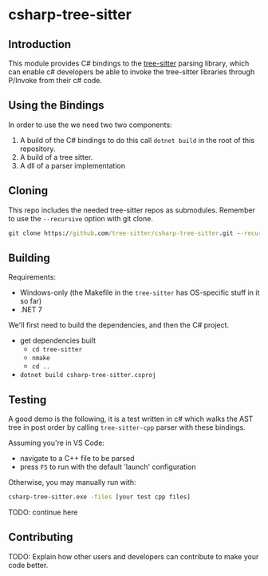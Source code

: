 # csharp-tree-sitter

## Introduction
This module provides C# bindings to the
[tree-sitter](https://github.com/tree-sitter/tree-sitter) parsing library,
which can enable c# developers be able to invoke the tree-sitter libraries
through P/Invoke from their c# code.

## Using the Bindings

In order to use the we need two two components:

1. A build of the C# bindings to do this call `dotnet build` in the root of
   this repository.
2. A build of a tree sitter.
3. A dll of a parser implementation

## Cloning

This repo includes the needed tree-sitter repos as submodules.  Remember to use
the `--recursive` option with git clone.

```cmd
git clone https://github.com/tree-sitter/csharp-tree-sitter.git --recursive
```

## Building

Requirements:
- Windows-only (the Makefile in the `tree-sitter` has OS-specific stuff in it so far)
- .NET 7

We'll first need to build the dependencies, and then the C# project.

- get dependencies built
  - `cd tree-sitter`
  - `nmake`
  - `cd ..`
- `dotnet build csharp-tree-sitter.csproj`

## Testing

A good demo is the following, it is a test written in c# which walks the AST tree in post order by calling `tree-sitter-cpp` parser with these bindings.

Assuming you're in VS Code:
- navigate to a C++ file to be parsed
- press `F5` to run with the default 'launch' configuration

Otherwise, you may manually run with:

```cmd
csharp-tree-sitter.exe -files [your test cpp files]
```

TODO: continue here

## Contributing

TODO: Explain how other users and developers can contribute to make your code better.
